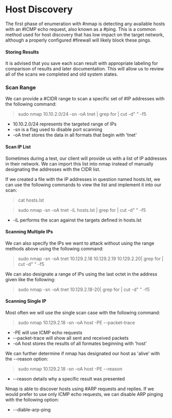 # Host Discovery

The first phase of enumeration with #nmap is detecting any available hosts with an #ICMP echo request, also known as a #ping. This is a common method used for host discovery that has low impact on the target network, although a properly configured #firewall will likely block these pings.

#### Storing Results

It is advised that you save each scan result with appropriate labeling for comparison of results and later documentation. This will allow us to review all of the scans we completed and old system states.

### Scan Range

We can provide a #CIDR range to scan a specific set of #IP addresses with the following command:

>sudo nmap 10.10.2.0/24 -sn -oA tnet | grep for | cut -d" " -f5

- 10.10.2.0/24 represents the targeted range of IPs
- -sn is a flag used to disable port scanning
- -oA tnet stores the data in all formats that begin with 'tnet'

#### Scan IP List

Sometimes during a test, our client will provide us with a list of IP addresses in their network. We can import this list into nmap instead of manually designating the addresses with the CIDR list.

If we created a file with the IP addresses in question named hosts.lst, we can use the following commands to view the list and implement it into our scan:

>cat hosts.lst

>sudo nmap -sn -oA tnet -iL hosts.lst | grep for | cut -d" " -f5

- -iL performs the scan against the targets defined in hosts.lst


#### Scanning Multiple IPs

We can also specify the IPs we want to attack without using the range methods above using the following command:

>sudo nmap -sn -oA tnet 10.129.2.18 10.129.2.19 10.129.2.20| grep for | cut -d" " -f5

We can also designate a range of IPs using the last octet in the address given like the following:

>sudo nmap -sn -oA tnet 10.129.2.18-20| grep for | cut -d" " -f5

#### Scanning Single IP

Most often we will use the single scan case with the following command:

>sudo nmap 10.129.2.18 -sn -oA host -PE --packet-trace

- -PE will use ICMP echo requests 
- --packet-trace will show all sent and received packets
- -oA host stores the results of all formates beginning with 'host'

We can further determine if nmap has designated our host as 'alive' with the --reason option:

>sudo nmap 10.129.2.18 -sn -oA host -PE --reason

- --reason details why a specific result was presented

Nmap is able to discover hosts using #ARP requests and replies. If we would prefer to use only ICMP echo requests, we can disable ARP pinging with the following option:

- --diable-arp-ping

